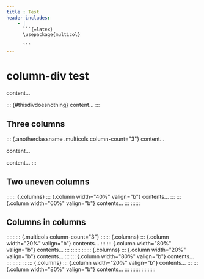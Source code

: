 ```yaml
---
title : Test
header-includes:
    - |
      ```{=latex}
      \usepackage{multicol}

      ```
---
```


# column-div test
content...

::: {#thisdivdoesnothing}
content...
:::

## Three columns
::: {.anotherclassname .multicols column-count="3"}
content...

content...

content...
:::

## Two uneven columns
:::::: {.columns}
::: {.column width="40%" valign="b"}
contents...
:::
::: {.column width="60%" valign="b"}
contents...
:::
::::::

## Columns in columns

::::::::: {.multicols column-count="3"}
:::::: {.columns}
::: {.column width="20%" valign="b"}
contents...
:::
::: {.column width="80%" valign="b"}
contents...
:::
::::::
:::::: {.columns}
::: {.column width="20%" valign="b"}
contents...
:::
::: {.column width="80%" valign="b"}
contents...
:::
::::::
:::::: {.columns}
::: {.column width="20%" valign="b"}
contents...
:::
::: {.column width="80%" valign="b"}
contents...
:::
::::::
:::::::::